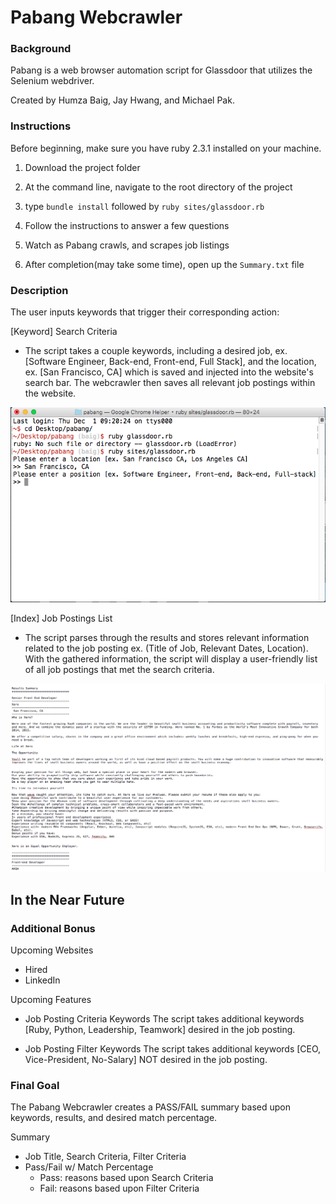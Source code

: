 # Pabang Webcrawler

### Background

Pabang is a web browser automation script for Glassdoor that utilizes the Selenium webdriver.

Created by Humza Baig, Jay Hwang, and Michael Pak.

### Instructions

Before beginning, make sure you have ruby 2.3.1 installed on your machine.

1. Download the project folder

2. At the command line, navigate to the root directory of the project

3. type `bundle install` followed by `ruby sites/glassdoor.rb`

4. Follow the instructions to answer a few questions

5. Watch as Pabang crawls, and scrapes job listings

6. After completion(may take some time), open up the `Summary.txt` file

### Description

The user inputs keywords that trigger their corresponding action:

[Keyword] Search Criteria
- The script takes a couple keywords, including a desired job, ex. [Software Engineer, Back-end, Front-end, Full Stack], and the location, ex. [San Francisco, CA] which is saved and injected into the website's search bar. The webcrawler then saves all relevant job postings within the website.

![questions](docs/questions.png)

[Index] Job Postings List
- The script parses through the results and stores relevant information related to the job posting ex. (Title of Job, Relevant Dates, Location). With the gathered information, the script will display a user-friendly list of all job postings that met the search criteria.

![summary](docs/summary.png)

## In the Near Future

### Additional Bonus

Upcoming Websites
- Hired
- LinkedIn

Upcoming Features
- Job Posting Criteria Keywords
The script takes additional keywords [Ruby, Python, Leadership, Teamwork] desired in the job posting.

- Job Posting Filter Keywords
The script takes additional keywords [CEO, Vice-President, No-Salary] NOT desired in the job posting.

### Final Goal

The Pabang Webcrawler creates a PASS/FAIL summary based upon keywords, results, and desired match percentage.

Summary
  - Job Title, Search Criteria, Filter Criteria
  - Pass/Fail w/ Match Percentage
    * Pass: reasons based upon Search Criteria
    * Fail: reasons based upon Filter Criteria
